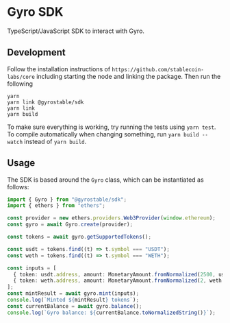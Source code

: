 # Gyro SDK

TypeScript/JavaScript SDK to interact with Gyro.

## Development

Follow the installation instructions of `https://github.com/stablecoin-labs/core`
including starting the node and linking the package.
Then run the following

```
yarn
yarn link @gyrostable/sdk
yarn link
yarn build
```

To make sure everything is working, try running the tests using `yarn test`.
To compile automatically when changing something, run `yarn build --watch` instead of `yarn build`.

## Usage

The SDK is based around the `Gyro` class, which can be instantiated as follows:


```typescript
import { Gyro } from "@gyrostable/sdk";
import { ethers } from "ethers";

const provider = new ethers.providers.Web3Provider(window.ethereum);
const gyro = await Gyro.create(provider);

const tokens = await gyro.getSupportedTokens();

const usdt = tokens.find((t) => t.symbol === "USDT");
const weth = tokens.find((t) => t.symbol === "WETH");

const inputs = [
  { token: usdt.address, amount: MonetaryAmount.fromNormalized(2500, usdc.decimals) }
  { token: weth.address, amount: MonetaryAmount.fromNormalized(2, weth.decimals) }
];
const mintResult = await gyro.mint(inputs);
console.log(`Minted ${mintResult} tokens`);
const currentBalance = await gyro.balance();
console.log(`Gyro balance: ${currentBalance.toNormalizedString()}`);
```
